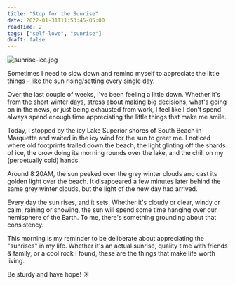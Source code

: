 ```yaml
---
title: "Stop for the Sunrise"
date: 2022-01-31T11:53:45-05:00
readTime: 2
tags: ["self-love", "sunrise"]
draft: false
---
```


![sunrise-ice.jpg](/images/posts/sunrise-ice.jpg)

Sometimes I need to slow down and remind myself to appreciate the little things - like the sun rising/setting every single day. <!--more-->

Over the last couple of weeks, I've been feeling a little down. Whether it's from the short winter days, stress about making big decisions, what's going on in the news, or just being exhausted from work, I feel like I don't spend always spend enough time appreciating the little things that make me smile. 

Today, I stopped by the icy Lake Superior shores of South Beach in Marquette and waited in the icy wind for the sun to greet me. I noticed where old footprints trailed down the beach, the light glinting off the shards of ice, the crow doing its morning rounds over the lake, and the chill on my (perpetually cold) hands. 

Around 8:20AM, the sun peeked over the grey winter clouds and cast its golden light over the beach. It disappeared a few minutes later behind the same grey winter clouds, but the light of the new day had arrived.

Every day the sun rises, and it sets. Whether it's cloudy or clear, windy or calm, raining or snowing, the sun will spend some time hanging over our hemisphere of the Earth. To me, there's something grounding about that consistency.

This morning is my reminder to be deliberate about appreciating the "sunrises" in my life. Whether it's an actual sunrise, quality time with friends & family, or a cool rock I found, these are the things that make life worth living. 

Be sturdy and have hope! ☀ 